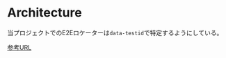 # Architecture

当プロジェクトでのE2Eロケーターは`data-testid`で特定するようにしている。

[参考URL](https://zenn.dev/keita_hino/articles/d38956a2f1880e)